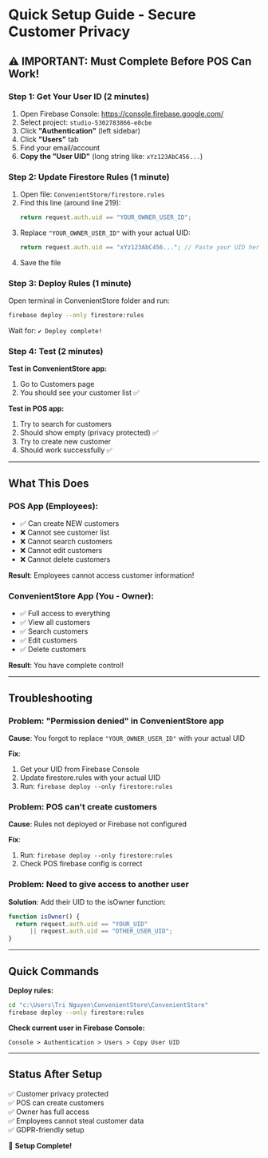 # Quick Setup Guide - Secure Customer Privacy

## ⚠️ IMPORTANT: Must Complete Before POS Can Work!

### Step 1: Get Your User ID (2 minutes)

1. Open Firebase Console: https://console.firebase.google.com/
2. Select project: `studio-5302783866-e8cbe`
3. Click **"Authentication"** (left sidebar)
4. Click **"Users"** tab
5. Find your email/account
6. **Copy the "User UID"** (long string like: `xYz123AbC456...`)

### Step 2: Update Firestore Rules (1 minute)

1. Open file: `ConvenientStore/firestore.rules`
2. Find this line (around line 219):
   ```javascript
   return request.auth.uid == "YOUR_OWNER_USER_ID";
   ```
3. Replace `"YOUR_OWNER_USER_ID"` with your actual UID:
   ```javascript
   return request.auth.uid == "xYz123AbC456..."; // Paste your UID here
   ```
4. Save the file

### Step 3: Deploy Rules (1 minute)

Open terminal in ConvenientStore folder and run:
```bash
firebase deploy --only firestore:rules
```

Wait for: `✔ Deploy complete!`

### Step 4: Test (2 minutes)

**Test in ConvenientStore app:**
1. Go to Customers page
2. You should see your customer list ✅

**Test in POS app:**
1. Try to search for customers
2. Should show empty (privacy protected) ✅
3. Try to create new customer
4. Should work successfully ✅

---

## What This Does

### POS App (Employees):
- ✅ Can create NEW customers
- ❌ Cannot see customer list
- ❌ Cannot search customers  
- ❌ Cannot edit customers
- ❌ Cannot delete customers

**Result**: Employees cannot access customer information!

### ConvenientStore App (You - Owner):
- ✅ Full access to everything
- ✅ View all customers
- ✅ Search customers
- ✅ Edit customers
- ✅ Delete customers

**Result**: You have complete control!

---

## Troubleshooting

### Problem: "Permission denied" in ConvenientStore app

**Cause**: You forgot to replace `"YOUR_OWNER_USER_ID"` with your actual UID

**Fix**: 
1. Get your UID from Firebase Console
2. Update firestore.rules with your actual UID
3. Run: `firebase deploy --only firestore:rules`

### Problem: POS can't create customers

**Cause**: Rules not deployed or Firebase not configured

**Fix**:
1. Run: `firebase deploy --only firestore:rules`
2. Check POS firebase config is correct

### Problem: Need to give access to another user

**Solution**: Add their UID to the isOwner function:
```javascript
function isOwner() {
  return request.auth.uid == "YOUR_UID" 
      || request.auth.uid == "OTHER_USER_UID";
}
```

---

## Quick Commands

**Deploy rules:**
```bash
cd "c:\Users\Tri Nguyen\ConvenientStore\ConvenientStore"
firebase deploy --only firestore:rules
```

**Check current user in Firebase Console:**
```
Console > Authentication > Users > Copy User UID
```

---

## Status After Setup

✅ Customer privacy protected  
✅ POS can create customers  
✅ Owner has full access  
✅ Employees cannot steal customer data  
✅ GDPR-friendly setup  

🎉 **Setup Complete!**
